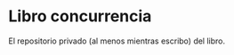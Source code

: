 Libro concurrencia
==================

El repositorio privado (al menos mientras escribo) del libro.
